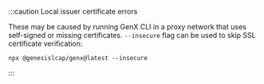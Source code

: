 :::caution Local issuer certificate errors

These may be caused by running GenX CLI in a proxy network that uses self-signed or missing certificates.
`--insecure` flag can be used to skip SSL certificate verification:

`npx @genesislcap/genx@latest --insecure`

:::